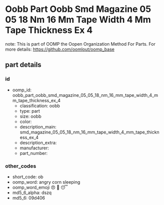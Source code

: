 # Oobb Part Oobb Smd Magazine 05 05 18 Nm 16 Mm Tape Width 4 Mm Tape Thickness Ex 4  

note: This is part of OOMP the Oopen Organization Method For Parts. For more details: https://github.com/oomlout/oomp_base

##  part details





### id
* oomp_id: oobb_part_oobb_smd_magazine_05_05_18_nm_16_mm_tape_width_4_mm_tape_thickness_ex_4
  * classification: oobb
  * type: part
  * size: oobb
  * color: 
  * description_main: smd_magazine_05_05_18_nm_16_mm_tape_width_4_mm_tape_thickness_ex_4
  * description_extra: 
  * manufacturer: 
  * part_number: 

### other_codes
* short_code: ob
* oomp_word: angry corn sleeping
* oomp_word_emoji :angry: :corn: :sleeping:
* md5_6_alpha: dszq
* md5_6: 09d406